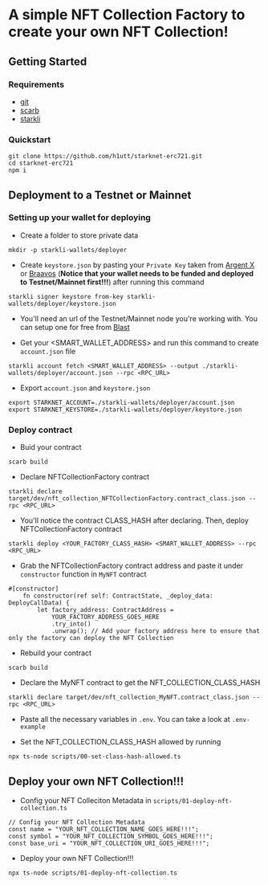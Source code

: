 # A simple NFT Collection Factory to create your own NFT Collection!

## Getting Started

### Requirements
- [git](https://git-scm.com/book/en/v2/Getting-Started-Installing-Git)
- [scarb](https://docs.swmansion.com/scarb/download.html)
- [starkli](https://book.starkli.rs/installation)

### Quickstart
```
git clone https://github.com/h1utt/starknet-erc721.git
cd starknet-erc721
npm i
```

## Deployment to a Testnet or Mainnet

### Setting up your wallet for deploying

- Create a folder to store private data 
```
mkdir -p starkli-wallets/deployer
```

- Create `keystore.json` by pasting your `Private Key` taken from [Argent X](https://www.argent.xyz/argent-x/) or [Braavos](https://braavos.app/) (**Notice that your wallet needs to be funded and deployed to Testnet/Mainnet first!!!**) after running this command
```
starkli signer keystore from-key starkli-wallets/deployer/keystore.json
```

- You'll need an url of the Testnet/Mainnet node you're working with. You can setup one for free from [Blast](https://blastapi.io/)

- Get your <SMART_WALLET_ADDRESS> and run this command to create `account.json` file
```
starkli account fetch <SMART_WALLET_ADDRESS> --output ./starkli-wallets/deployer/account.json --rpc <RPC_URL>
```

- Export `account.json` and `keystore.json`
```
export STARKNET_ACCOUNT=./starkli-wallets/deployer/account.json
export STARKNET_KEYSTORE=./starkli-wallets/deployer/keystore.json
```

### Deploy contract
- Buid your contract
```
scarb build
```

- Declare NFTCollectionFactory contract
```
starkli declare target/dev/nft_collection_NFTCollectionFactory.contract_class.json --rpc <RPC_URL>
```

- You'll notice the contract CLASS_HASH after declaring. Then, deploy NFTCollectionFactory contract
```
starkli deploy <YOUR_FACTORY_CLASS_HASH> <SMART_WALLET_ADDRESS> --rpc <RPC_URL>
```

- Grab the NFTCollectionFactory contract address and paste it under `constructor` function in `MyNFT` contract
```
#[constructor]
    fn constructor(ref self: ContractState, _deploy_data: DeployCallData) {
        let factory_address: ContractAddress =
            YOUR_FACTORY_ADDRESS_GOES_HERE
            .try_into()
            .unwrap(); // Add your factory address here to ensure that only the factory can deploy the NFT Collection
```

- Rebuild your contract
```
scarb build
```


- Declare the MyNFT contract to get the NFT_COLLECTION_CLASS_HASH
```
starkli declare target/dev/nft_collection_MyNFT.contract_class.json --rpc <RPC_URL>
```

- Paste all the necessary variables in `.env`. You can take a look at `.env-example`

- Set the NFT_COLLECTION_CLASS_HASH allowed by running
```
npx ts-node scripts/00-set-class-hash-allowed.ts
```

## Deploy your own NFT Collection!!!

- Config your NFT Colleciton Metadata in `scripts/01-deploy-nft-collection.ts`
```
// Config your NFT Collection Metadata
const name = "YOUR_NFT_COLLECTION_NAME_GOES_HERE!!!";
const symbol = "YOUR_NFT_COLLECTION_SYMBOL_GOES_HERE!!!";
const base_uri = "YOUR_NFT_COLLECTION_URI_GOES_HERE!!!";
```

- Deploy your own NFT Collection!!!
```
npx ts-node scripts/01-deploy-nft-collection.ts
```

